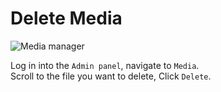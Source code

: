 # Delete Media

![Media manager](https://boidcms.github.io/_media/media.png)

Log in into the `Admin panel`, navigate to `Media`.     
Scroll to the file you want to delete, Click `Delete`.
